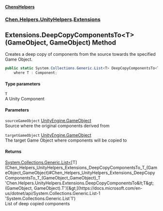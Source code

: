 #### [ChensHelpers](index 'index')
### [Chen.Helpers.UnityHelpers](Chen_Helpers_UnityHelpers 'Chen.Helpers.UnityHelpers').[Extensions](Chen_Helpers_UnityHelpers_Extensions 'Chen.Helpers.UnityHelpers.Extensions')
## Extensions.DeepCopyComponentsTo&lt;T&gt;(GameObject, GameObject) Method
Creates a deep copy of components from the source towards the specified Game Object.  
```csharp
public static System.Collections.Generic.List<T> DeepCopyComponentsTo<T>(this GameObject sourceGameObject, GameObject targetGameObject)
    where T : Component;
```
#### Type parameters
<a name='Chen_Helpers_UnityHelpers_Extensions_DeepCopyComponentsTo_T_(GameObject_GameObject)_T'></a>
`T`  
A Unity Component
  
#### Parameters
<a name='Chen_Helpers_UnityHelpers_Extensions_DeepCopyComponentsTo_T_(GameObject_GameObject)_sourceGameObject'></a>
`sourceGameObject` [UnityEngine.GameObject](https://docs.microsoft.com/en-us/dotnet/api/UnityEngine.GameObject 'UnityEngine.GameObject')  
Source where the original components derived from
  
<a name='Chen_Helpers_UnityHelpers_Extensions_DeepCopyComponentsTo_T_(GameObject_GameObject)_targetGameObject'></a>
`targetGameObject` [UnityEngine.GameObject](https://docs.microsoft.com/en-us/dotnet/api/UnityEngine.GameObject 'UnityEngine.GameObject')  
The target Game Object where components will be copied to
  
#### Returns
[System.Collections.Generic.List&lt;](https://docs.microsoft.com/en-us/dotnet/api/System.Collections.Generic.List-1 'System.Collections.Generic.List`1')[T](Chen_Helpers_UnityHelpers_Extensions_DeepCopyComponentsTo_T_(GameObject_GameObject)#Chen_Helpers_UnityHelpers_Extensions_DeepCopyComponentsTo_T_(GameObject_GameObject)_T 'Chen.Helpers.UnityHelpers.Extensions.DeepCopyComponentsTo&lt;T&gt;(GameObject, GameObject).T')[&gt;](https://docs.microsoft.com/en-us/dotnet/api/System.Collections.Generic.List-1 'System.Collections.Generic.List`1')  
List of deep copied components
